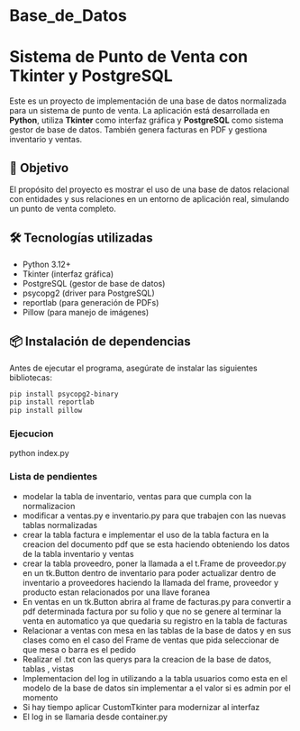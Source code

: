# Base_de_Datos

# Sistema de Punto de Venta con Tkinter y PostgreSQL

Este es un proyecto de implementación de una base de datos normalizada para un sistema de punto de venta. La aplicación está desarrollada en **Python**, utiliza **Tkinter** como interfaz gráfica y **PostgreSQL** como sistema gestor de base de datos. También genera facturas en PDF y gestiona inventario y ventas.

## 🎯 Objetivo

El propósito del proyecto es mostrar el uso de una base de datos relacional con entidades y sus relaciones en un entorno de aplicación real, simulando un punto de venta completo.

## 🛠️ Tecnologías utilizadas

- Python 3.12+
- Tkinter (interfaz gráfica)
- PostgreSQL (gestor de base de datos)
- psycopg2 (driver para PostgreSQL)
- reportlab (para generación de PDFs)
- Pillow (para manejo de imágenes)

## 📦 Instalación de dependencias

Antes de ejecutar el programa, asegúrate de instalar las siguientes bibliotecas:

```bash
pip install psycopg2-binary
pip install reportlab
pip install pillow
```
### Ejecucion
python index.py

### Lista de pendientes
* modelar la tabla de inventario, ventas para que cumpla con la normalizacion  
* modificar a ventas.py e inventario.py para que trabajen con las nuevas tablas normalizadas
* crear la tabla factura e implementar el uso de la tabla factura en la creacion del documento pdf que se esta haciendo obteniendo los datos de la tabla inventario y ventas
* crear la tabla proveedro, poner la llamada a el t.Frame de proveedor.py en un tk.Button dentro de inventario para poder actualizar dentro de inventario a proveedores haciendo
  la llamada del frame, proveedor y producto estan relacionados por una llave foranea
* En ventas en un tk.Button abrira al frame de facturas.py para convertir a pdf determinada factura por su folio y que no se genere al terminar la venta en automatico ya que quedaria su registro en la tabla de facturas
* Relacionar a ventas con mesa en las tablas de la base de datos y en sus clases como en el caso del Frame de ventas que pida seleccionar de que mesa o barra es el pedido
* Realizar el .txt con las querys para la creacion de la base de datos, tablas , vistas
* Implementacion del log in utilizando a la tabla usuarios como esta en el modelo de la base de datos sin implementar a el valor si es admin por el momento
* Si hay tiempo aplicar CustomTkinter para modernizar al interfaz
* El log in se llamaria desde container.py